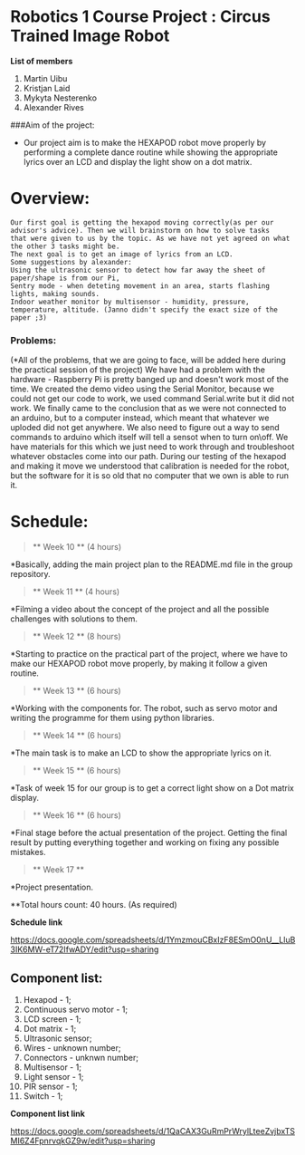 Robotics 1 Course Project : Circus Trained Image Robot
========================================

**List of members**

1) Martin Uibu
2) Kristjan Laid
3) Mykyta Nesterenko
4) Alexander Rives

###Aim of the project:

* Our project aim is to make the HEXAPOD robot move properly by performing a complete dance routine while showing the appropriate lyrics over an LCD and display the light show on a dot matrix.

# Overview: 

	Our first goal is getting the hexapod moving correctly(as per our
	advisor's advice). Then we will brainstorm on how to solve tasks
	that were given to us by the topic. As we have not yet agreed on what
	the other 3 tasks might be.
	The next goal is to get an image of lyrics from an LCD. 
	Some suggestions by alexander:
	Using the ultrasonic sensor to detect how far away the sheet of
	paper/shape is from our Pi,
	Sentry mode - when deteting movement in an area, starts flashing
	lights, making sounds.
	Indoor weather monitor by multisensor - humidity, pressure, 
	temperature, altitude. (Janno didn't specify the exact size of the paper ;3)


### Problems:
 (*All of the problems, that we are going to face, will be added here during the practical session of the project)
We have had a problem with the hardware - Raspberry Pi is pretty banged up and doesn't work most of the time.
We created the demo video using the Serial Monitor, because we could not get our code to work, we used command Serial.write but it did not work. We finally came to the conclusion that as we were not connected to an arduino, but to a computer instead, which meant that whatever we uploded did not get anywhere. 
We also need to figure out a way to send commands to arduino which itself will tell a sensot when to turn on\off. We have materials for this which we just need to work through and troubleshoot whatever obstacles come into our path.
During our testing of the hexapod and making it move we understood that calibration is needed for the robot, but the software for it is so old that no computer that we own is able to run it.

# Schedule:

>** Week 10 ** (4 hours)

*Basically, adding the main project plan to the README.md file in the group repository.

>** Week 11 ** (4 hours)

*Filming a video about the concept of the project and all the possible challenges with solutions to them.

>** Week 12 ** (8 hours)

*Starting to practice on the practical part of the project, where we have to make our HEXAPOD robot move properly, by making it follow a given routine.

>** Week 13 ** (6 hours)

*Working with the components for. The robot, such as servo motor and writing the programme for them using python libraries.

>** Week 14 ** (6 hours)

*The main task is to make an LCD to show the appropriate lyrics on it.

>** Week 15 ** (6 hours)

*Task of week 15 for our group is to get a correct light show on a Dot matrix display.

>** Week 16 ** (6 hours)

*Final stage before the actual presentation of the project. Getting the final result by putting everything together and working on fixing any possible mistakes.

>** Week 17 **

*Project presentation.

**Total hours count: 40 hours. (As required)

**Schedule link**

https://docs.google.com/spreadsheets/d/1YmzmouCBxIzF8ESmO0nU__LluB3IK6MW-eT72IfwADY/edit?usp=sharing

## Component list:

1) Hexapod - 1;
2) Continuous servo motor - 1;
3) LCD screen - 1;
4) Dot matrix - 1;
5) Ultrasonic sensor;
6) Wires - unknown number;
7) Connectors - unknwn number;
8) Multisensor - 1;
9) Light sensor - 1;
10) PIR sensor - 1;
11) Switch - 1;

**Component list link**
 
https://docs.google.com/spreadsheets/d/1QaCAX3GuRmPrWrylLteeZvjbxTSMI6Z4FpnrvqkGZ9w/edit?usp=sharing


	

	
